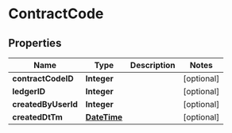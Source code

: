 
# ContractCode

## Properties
Name | Type | Description | Notes
------------ | ------------- | ------------- | -------------
**contractCodeID** | **Integer** |  |  [optional]
**ledgerID** | **Integer** |  |  [optional]
**createdByUserId** | **Integer** |  |  [optional]
**createdDtTm** | [**DateTime**](DateTime.md) |  |  [optional]



